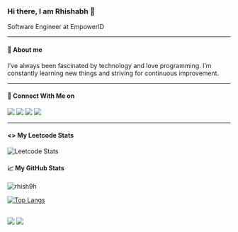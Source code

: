 ### Hi there, I am Rhishabh 👋

<p>Software Engineer at EmpowerID</p>

<hr/>

#### 👦 About me

I’ve always been fascinated by technology and love programming. I’m constantly learning new things and striving for continuous improvement.

<hr/>

#### 🔗 Connect With Me on


<a target="_blank" href="https://www.linkedin.com/in/rhishabh-hattarki/"><img src="https://img.shields.io/badge/-LinkedIn-0077B5?style=for-the-badge&logo=Linkedin&logoColor=white"></img></a>
<a target="_blank" href="https://www.instagram.com/__rhish__/"><img src="https://img.shields.io/badge/-Instagram-8a3ab9?style=for-the-badge&logo=Instagram&logoColor=white"></img></a>
<a target="_blank" href="https://leetcode.com/rhish9h/"><img src="https://img.shields.io/badge/-Leetcode-ffdb58?style=for-the-badge&logo=Leetcode&logoColor=white"></img></a>
<a target="_blank" href="https://www.youtube.com/channel/UCt_pUsxq5I2tj2tgfOEr7tg"><img src="https://img.shields.io/badge/-Youtube-red?style=for-the-badge&logo=Youtube&logoColor=white"></img></a>

<hr/>

#### <> My Leetcode Stats

![Leetcode Stats](https://leetcard.jacoblin.cool/rhish9h?ext=heatmap&theme=dark)

#### 📈 My GitHub Stats

<img src="https://github-readme-stats.vercel.app/api?username=rhish9h&show_icons=true&theme=gotham" alt="rhish9h" />

[![Top Langs](https://github-readme-stats.vercel.app/api/top-langs/?username=rhish9h&layout=compact&theme=gotham)](https://github.com/anuraghazra/github-readme-stats)

</br>

<img src="https://img.shields.io/github/followers/rhish9h?label=Follow" style=" float:left, margin-right:10px" /> 
<a target="_blank" href="https://www.youtube.com/channel/UCt_pUsxq5I2tj2tgfOEr7tg"><img src="https://img.shields.io/youtube/channel/views/UCt_pUsxq5I2tj2tgfOEr7tg?label=Youtube%20Views&style=plastic" /></a>
<!--
**rhish9h/rhish9h** is a ✨ _special_ ✨ repository because its `README.md` (this file) appears on your GitHub profile.

Here are some ideas to get you started:

- 🔭 I’m currently working on ...
- 🌱 I’m currently learning ...
- 👯 I’m looking to collaborate on ...
- 🤔 I’m looking for help with ...
- 💬 Ask me about ...
- 📫 How to reach me: ...
- 😄 Pronouns: ...
- ⚡ Fun fact: ...
-->
